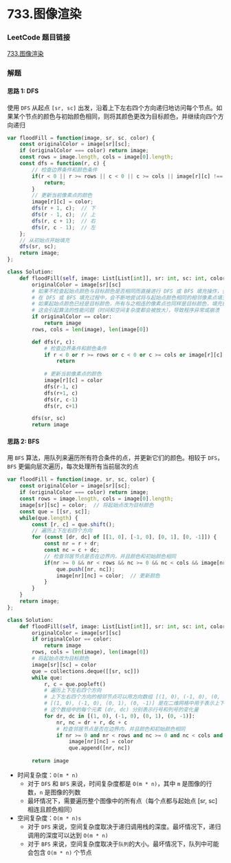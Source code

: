 # 733.图像渲染

### LeetCode 题目链接

[733.图像渲染](https://leetcode.cn/problems/flood-fill/)

### 解题

#### 思路 1: DFS

使用 `DFS` 从起点 `[sr, sc]` 出发，沿着上下左右四个方向递归地访问每个节点。如果某个节点的颜色与初始颜色相同，则将其颜色更改为目标颜色，并继续向四个方向递归

```js
var floodFill = function(image, sr, sc, color) {
    const originalColor = image[sr][sc];
    if (originalColor === color) return image;
    const rows = image.length, cols = image[0].length;
    const dfs = function(r, c) {
        // 检查边界条件和颜色条件
        if(r < 0 || r >= rows || c < 0 || c >= cols || image[r][c] !== originalColor) {
            return;
        }
        // 更新当前像素点的颜色
        image[r][c] = color;
        dfs(r + 1, c);  // 下
        dfs(r - 1, c);  // 上
        dfs(r, c + 1);  // 右
        dfs(r, c - 1);  // 左
    };
    // 从初始点开始填充
    dfs(sr, sc);
    return image;
};
```
```python
class Solution:
    def floodFill(self, image: List[List[int]], sr: int, sc: int, color: int) -> List[List[int]]:
        originalColor = image[sr][sc]
        # 如果不检查起始点颜色与目标颜色是否相同而直接进行 DFS 或 BFS 填充操作，会导致 无限递归或循环 的问题
        # 在 DFS 或 BFS 填充过程中，会不断地尝试将与起始点颜色相同的相邻像素点填充为目标颜色
        # 如果起始点颜色已经是目标颜色，所有与之相连的像素点也同样是目标颜色，填充操作将导致算法在这些点之间不断地递归（DFS）或循环（BFS），直到栈溢出或内存耗尽
        # 这会引起算法的性能问题（时间和空间复杂度都会被放大），导致程序异常或崩溃
        if originalColor == color:
            return image
        rows, cols = len(image), len(image[0])

        def dfs(r, c):
            # 检查边界条件和颜色条件
            if r < 0 or r >= rows or c < 0 or c >= cols or image[r][c] != originalColor:
                return
            
            # 更新当前像素点的颜色
            image[r][c] = color
            dfs(r-1, c)
            dfs(r+1, c)
            dfs(r, c-1)
            dfs(r, c+1)

        dfs(sr, sc)
        return image
```

#### 思路 2: BFS

用 `BFS` 算法，用队列来遍历所有符合条件的点，并更新它们的颜色。相较于 `DFS`，`BFS` 更偏向层次遍历，每次处理所有当前层次的点

```js
var floodFill = function(image, sr, sc, color) {
    const originalColor = image[sr][sc];
    if (originalColor === color) return image;
    const rows = image.length, cols = image[0].length;
    image[sr][sc] = color;  // 将起始点改为目标颜色
    const que = [[sr, sc]];
    while(que.length) {
        const [r, c] = que.shift();
        // 遍历上下左右四个方向
        for (const [dr, dc] of [[1, 0], [-1, 0], [0, 1], [0, -1]]) {
            const nr = r + dr;
            const nc = c + dc;
            // 检查邻居节点是否在边界内，并且颜色和初始颜色相同
            if(nr >= 0 && nr < rows && nc >= 0 && nc < cols && image[nr][nc] === originalColor) {
                que.push([nr, nc]);
                image[nr][nc] = color;  // 更新颜色
            }
        }
    }
    return image;
};
```
```python
class Solution:
    def floodFill(self, image: List[List[int]], sr: int, sc: int, color: int) -> List[List[int]]:
        originalColor = image[sr][sc]
        if originalColor == color: 
            return image
        rows, cols = len(image), len(image[0])
        # 将起始点改为目标颜色
        image[sr][sc] = color
        que = collections.deque([[sr, sc]])
        while que:
            r, c = que.popleft()
            # 遍历上下左右四个方向
            # 上下左右四个方向的相邻节点可以用方向数组 [(1, 0), (-1, 0), (0, 1), (0, -1)] 来表示
            # [(1, 0), (-1, 0), (0, 1), (0, -1)] 是在二维网格中用于表示上下左右四个方向的相对位置变化量
            # 这个数组中的每个元素 (dr, dc) 分别表示行号和列号的变化量
            for dr, dc in [(1, 0), (-1, 0), (0, 1), (0, -1)]:
                nr, nc = dr + r, dc + c
                # 检查邻居节点是否在边界内，并且颜色和初始颜色相同
                if nr >= 0 and nr < rows and nc >= 0 and nc < cols and image[nr][nc] == originalColor:
                    image[nr][nc] = color
                    que.append([nr, nc])
        
        return image
```
- 时间复杂度：`O(m * n)`
  - 对于 `DFS` 和 `BFS` 来说，时间复杂度都是 `O(m * n)`，其中 `m` 是图像的行数，`n` 是图像的列数
  - 最坏情况下，需要遍历整个图像中的所有点（每个点都与起始点 [sr, sc] 相连且颜色相同）
- 空间复杂度：`O(m * n)s`
  - 对于 `DFS` 来说，空间复杂度取决于递归调用栈的深度。最坏情况下，递归调用的深度可以达到 `O(m * n)`
  - 对于 `BFS` 来说，空间复杂度取决于`队列`的大小。最坏情况下，队列中可能会包含 `O(m * n)` 个节点